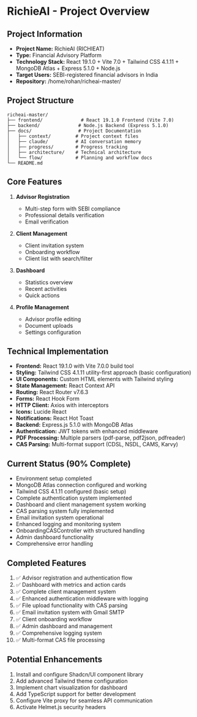 # RichieAI - Project Overview

## Project Information
- **Project Name:** RichieAI (RICHIEAT)
- **Type:** Financial Advisory Platform
- **Technology Stack:** React 19.1.0 + Vite 7.0 + Tailwind CSS 4.1.11 + MongoDB Atlas + Express 5.1.0 + Node.js
- **Target Users:** SEBI-registered financial advisors in India
- **Repository:** /home/rohan/richeai-master/

## Project Structure
```
richeai-master/
├── frontend/              # React 19.1.0 Frontend (Vite 7.0)
├── backend/              # Node.js Backend (Express 5.1.0)
├── docs/                 # Project Documentation
│   ├── context/         # Project context files
│   ├── claude/          # AI conversation memory
│   ├── progress/        # Progress tracking
│   ├── architecture/    # Technical architecture
│   └── flow/            # Planning and workflow docs
└── README.md
```

## Core Features
1. **Advisor Registration**
   - Multi-step form with SEBI compliance
   - Professional details verification
   - Email verification

2. **Client Management**
   - Client invitation system
   - Onboarding workflow
   - Client list with search/filter

3. **Dashboard**
   - Statistics overview
   - Recent activities
   - Quick actions

4. **Profile Management**
   - Advisor profile editing
   - Document uploads
   - Settings configuration

## Technical Implementation
- **Frontend:** React 19.1.0 with Vite 7.0.0 build tool
- **Styling:** Tailwind CSS 4.1.11 utility-first approach (basic configuration)
- **UI Components:** Custom HTML elements with Tailwind styling
- **State Management:** React Context API
- **Routing:** React Router v7.6.3
- **Forms:** React Hook Form
- **HTTP Client:** Axios with interceptors
- **Icons:** Lucide React
- **Notifications:** React Hot Toast
- **Backend:** Express.js 5.1.0 with MongoDB Atlas
- **Authentication:** JWT tokens with enhanced middleware
- **PDF Processing:** Multiple parsers (pdf-parse, pdf2json, pdfreader)
- **CAS Parsing:** Multi-format support (CDSL, NSDL, CAMS, Karvy)

## Current Status (90% Complete)
- Environment setup completed
- MongoDB Atlas connection configured and working
- Tailwind CSS 4.1.11 configured (basic setup)
- Complete authentication system implemented
- Dashboard and client management system working
- CAS parsing system fully implemented
- Email invitation system operational
- Enhanced logging and monitoring system
- OnboardingCASController with structured handling
- Admin dashboard functionality
- Comprehensive error handling

## Completed Features
1. ✅ Advisor registration and authentication flow
2. ✅ Dashboard with metrics and action cards
3. ✅ Complete client management system
4. ✅ Enhanced authentication middleware with logging
5. ✅ File upload functionality with CAS parsing
6. ✅ Email invitation system with Gmail SMTP
7. ✅ Client onboarding workflow
8. ✅ Admin dashboard and management
9. ✅ Comprehensive logging system
10. ✅ Multi-format CAS file processing

## Potential Enhancements
1. Install and configure Shadcn/UI component library
2. Add advanced Tailwind theme configuration
3. Implement chart visualization for dashboard
4. Add TypeScript support for better development
5. Configure Vite proxy for seamless API communication
6. Activate Helmet.js security headers